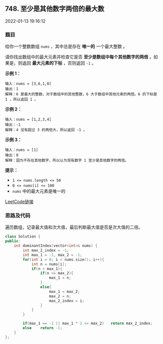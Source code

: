 ## 748. 至少是其他数字两倍的最大数

2022-01-13 19:16:12

### 题目

给你一个整数数组 ``nums`` ，其中总是存在 **唯一的** 一个最大整数 。

请你找出数组中的最大元素并检查它是否 **至少是数组中每个其他数字的两倍** 。如果是，则返回 **最大元素的下标** ，否则返回 ``-1`` 。

 

**示例 1：**

```
输入：nums = [3,6,1,0]
输出：1
解释：6 是最大的整数，对于数组中的其他整数，6 大于数组中其他元素的两倍。6 的下标是 1 ，所以返回 1 。
```

**示例 2：**

```
输入：nums = [1,2,3,4]
输出：-1
解释：4 没有超过 3 的两倍大，所以返回 -1 。
```

**示例 3：**

```
输入：nums = [1]
输出：0
解释：因为不存在其他数字，所以认为现有数字 1 至少是其他数字的两倍。
```

 

**提示：**


- ``1 <= nums.length <= 50``
- ``0 <= nums[i] <= 100``
- ``nums`` 中的最大元素是唯一的



[LeetCode链接](https://leetcode-cn.com/problems/largest-number-at-least-twice-of-others/)

### 思路及代码

遍历数组，记录最大值和次大值，最后判断最大值是否是次大值的二倍。

```cpp
class Solution {
public:
    int dominantIndex(vector<int>& nums) {
        int max_2_index = -1;
        int max_1 = -1, max_2 = -1;
        for(int i = 0; i < nums.size(); i++){
            int n = nums[i];
            if(n > max_1){
                if(n <= max_2){
                    max_1 = n;
                }
                else{
                    max_1 = max_2;
                    max_2 = n;
                    max_2_index = i;
                }
            }
        }

        if(max_1 == -1 || max_1 * 2 <= max_2)   return max_2_index;
        else    return -1;
    }
};
```